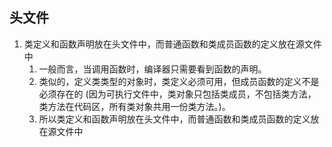 ﻿## 头文件
1. 类定义和函数声明放在头文件中，而普通函数和类成员函数的定义放在源文件中
	1. 一般而言，当调用函数时，编译器只需要看到函数的声明。
	2. 类似的，定义类类型的对象时，类定义必须可用，但成员函数的定义不是必须存在的
		(因为可执行文件中，类对象只包括类成员，不包括类方法，类方法在代码区，所有类对象共用一份类方法。)。
	3. 所以类定义和函数声明放在头文件中，而普通函数和类成员函数的定义放在源文件中

